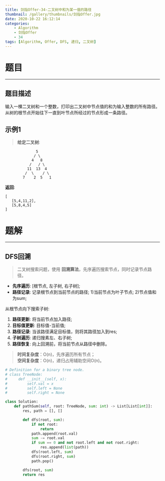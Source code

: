 ```yaml
---
title: 剑指Offer-34-二叉树中和为某一值的路径
thumbnail: /gallery/thumbnails/剑指Offer.jpg
date: 2020-10-22 16:12:14
categories:
    - Algorithm  
    - 剑指Offer  
    - 34
tags: [Algorithm, Offer, DFS, 递归, 二叉树]
---
```


# 题目
---
## 题目描述
输入一棵二叉树和一个整数，打印出二叉树中节点值的和为输入整数的所有路径。从树的根节点开始往下一直到叶节点所经过的节点形成一条路径。
<!-- more -->

## 示例1
> **给定二叉树**: 

```
              5
             / \
            4   8
           /   / \
          11  13  4
         /  \    / \
        7    2  5   1
```
**返回**: 
```
[
   [5,4,11,2],
   [5,8,4,5]
]
```

# 题解
---
## DFS回溯
> 二叉树搜索问题，使用 **回溯算法**，先序遍历搜索节点，同时记录节点路径。

- **先序遍历**: [根节点, 左子树, 右子树];  
- **路径记录**: 记录根节点到当前节点的路径; 1)当前节点为叶子节点; 2)节点值和为sum;

从根节点向下搜索子树:  
1. **路径更新**: 将当前节点加入路径;  
2. **目标值更新**: 目标值-当前值;  
3. **路径记录**: 当该路径满足目标值，则将其路径加入到res;  
4. **子树遍历**: 递归搜素左、右子树;  
5. **路径恢复**: 向上回溯前，将当前节点从路径中删除。

> **时间复杂度**：O(n)，先序遍历所有节点；  
> **空间复杂度**：O(n)，递归占用辅助空间O(n)。

```python
# Definition for a binary tree node.
# class TreeNode:
#     def __init__(self, x):
#         self.val = x
#         self.left = None
#         self.right = None

class Solution:
    def pathSum(self, root: TreeNode, sum: int) -> List[List[int]]:
        res, path = [], []

        def dfs(root, sum):
            if not root:
                return
            path.append(root.val)
            sum -= root.val
            if sum == 0 and not root.left and not root.right:
                res.append(list(path))
            dfs(root.left, sum)
            dfs(root.right, sum)
            path.pop()

        dfs(root, sum)
        return res
```
